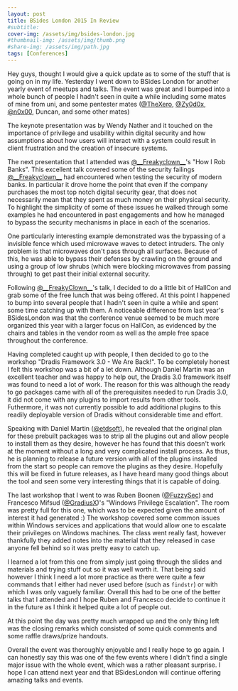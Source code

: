 ```yaml
---
layout: post
title: BSides London 2015 In Review
#subtitle: 
cover-img: /assets/img/bsides-london.jpg
#thumbnail-img: /assets/img/thumb.png
#share-img: /assets/img/path.jpg
tags: [Conferences]
---
```


Hey guys, thought I would give a quick update as to some of the stuff that is going on in my life. Yesterday I went down to BSides London for another yearly event of meetups and talks. The event was great and I bumped into a whole bunch of people I hadn't seen in quite a while including some mates of mine from uni, and some pentester mates ([@TheXero](https://twitter.com/thexerocouk), [@Zy0d0x](https://twitter.com/TrackerIss), [@n0x00](https://twitter.com/n0x00), Duncan, and some other mates)

The keynote presentation was by Wendy Nather and it touched on the importance of privilege and usability within digital security and how assumptions about how users will interact with a system could result in client frustration and the creation of insecure systems.

The next presentation that I attended was [@\_\_Freakyclown\_\_](https://twitter.com/_freakyclown_)'s "How I Rob Banks". This excellent talk covered some of the security failings [@\_\_Freakyclown\_\_](https://twitter.com/_freakyclown_) had encountered when testing the security of modern banks. In particular it drove home the point that even if the company purchases the most top notch digital security gear, that does not necessarily mean that they spent as much money on their physical security. To highlight the simplicity of some of these issues he walked through some examples he had encountered in past engagements and how he managed to bypass the security mechanisms in place in each of the scenarios.

One particularly interesting example demonstrated was the bypassing of a invisible fence which used microwave waves to detect intruders. The only problem is that microwaves don't pass through all surfaces. Because of this, he was able to bypass their defenses by crawling on the ground and using a group of low shrubs (which were blocking microwaves from passing through) to get past their initial external security.

Following [@\_\_FreakyClown\_\_](https://twitter.com/_freakyclown_)'s talk, I decided to do a little bit of HallCon and grab some of the free lunch that was being offered. At this point I happened to bump into several people that I hadn't seen in quite a while and spent some time catching up with them. A noticeable difference from last year's BSidesLondon was that the conference venue seemed to be much more organized this year with a larger focus on HallCon, as evidenced by the chairs and tables in the vendor room as well as the ample free space throughout the conference.

Having completed caught up with people, I then decided to go to the workshop "Dradis Framework 3.0 - We Are Back!". To be completely honest I felt this workshop was a bit of a let down. Although Daniel Martin was an excellent teacher and was happy to help out, the Dradis 3.0 framework itself was found to need a lot of work. The reason for this was although the ready to go packages came with all of the prerequisites needed to run Dradis 3.0, it did not come with any plugins to import results from other tools. Futhermore, it was not currently possible to add additional plugins to this readily deployable version of Dradis without considerable time and effort.

Speaking with Daniel Martin ([@etdsoft](https://twitter.com/etdsoft)), he revealed that the original plan for these prebuilt packages was to strip all the plugins out and allow people to install them as they desire, however he has found that this doesn't work at the moment without a long and very complicated install process. As thus, he is planning to release a future version with all of the plugins installed from the start so people can remove the plugins as they desire. Hopefully this will be fixed in future releases, as I have heard many good things about the tool and seen some very interesting things that it is capable of doing.

The last workshop that I went to was Ruben Boonen ([@FuzzySec](https://twitter.com/FuzzySec)) and Francesco Mifsud ([@GradiusX](https://twitter.com/GradiusX))'s "Windows Privilege Escalation". The room was pretty full for this one, which was to be expected given the amount of interest it had generated :) The workshop covered some common issues within Windows services and applications that would allow one to escalate their privileges on Windows machines. The class went really fast, however thankfully they added notes into the material that they released in case anyone fell behind so it was pretty easy to catch up.

I learned a lot from this one from simply just going through the slides and materials and trying stuff out so it was well worth it. That being said however I think I need a lot more practice as there were quite a few commands that I either had never used before (such as `findstr`) or with which I was only vaguely familiar. Overall this had to be one of the better talks that I attended and I hope Ruben and Francesco decide to continue it in the future as I think it helped quite a lot of people out.

At this point the day was pretty much wrapped up and the only thing left was the closing remarks which consisted of some quick comments and some raffle draws/prize handouts.

Overall the event was thoroughly enjoyable and I really hope to go again. I can honestly say this was one of the few events where I didn't find a single major issue with the whole event, which was a rather pleasant surprise. I hope I can attend next year and that BSidesLondon will continue offering amazing talks and events.
